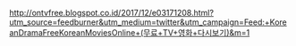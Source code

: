 http://ontvfree.blogspot.co.id/2017/12/e03171208.html?utm_source=feedburner&utm_medium=twitter&utm_campaign=Feed:+KoreanDramaFreeKoreanMoviesOnline+(무료+TV+영화+다시보기)&m=1


